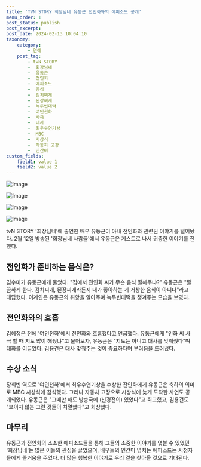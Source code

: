 ```yaml
---
title: 'TVN STORY 회장님네 유동근 전인화와의 에피소드 공개'
menu_order: 1
post_status: publish
post_excerpt: 
post_date: 2024-02-13 10:04:10
taxonomy:
    category:
        - 연예
    post_tag:
        - tvN STORY
        -  회장님네
        -  유동근
        -  전인화
        -  에피소드
        -  음식
        -  김치찌개
        -  된장찌개
        -  녹두빈대떡
        -  여인천하
        -  사극
        -  대사
        -  최우수연기상
        -  MBC
        -  시상식
        -  자동차 고장
        -  인간미
custom_fields:
    field1: value 1
    field2: value 2
---
```


![Image](https://ssl.pstatic.net/mimgnews/image/609/2024/02/13/202402121807595710_1_20240213053803716.jpg?type=w540)

![Image](https://mimgnews.pstatic.net/image/609/2024/02/13/202402121807595710_2_20240213053803719.jpg?type=w540)

![Image](https://ssl.pstatic.net/mimgnews/image/609/2024/02/13/202402121807595710_3_20240213053803722.jpg?type=w540)

![Image](https://mimgnews.pstatic.net/image/609/2024/02/13/202402121807595710_4_20240213053803726.jpg?type=w540)

tvN STORY '회장님네'에 출연한 배우 유동근이 아내 전인화와 관련된 이야기를 털어놨다. 2월 12일 방송된 '회장님네 사람들'에서 유동근은 게스트로 나서 귀중한 이야기를 전했다. 
## 전인화가 준비하는 음식은?
김수미가 유동근에게 물었다. "집에서 전인화 씨가 무슨 음식 잘해주냐?" 유동근은 "깔끔하게 한다. 김치찌개, 된장찌개라든지 내가 좋아하는 게 거창한 음식이 아니다"라고 대답했다. 이계인은 유동근의 취향을 알아주며 녹두빈대떡을 챙겨주는 모습을 보였다.
## 전인화와의 호흡
김혜정은 전에 '여인천하'에서 전인화와 호흡했다고 언급했다. 유동근에게 "인화 씨 사극 할 때 지도 많이 해줬냐"고 물어보자, 유동근은 "지도는 아니고 대사를 맞춰줬다"며 대화를 이끌었다. 김용건은 대사 맞춰주는 것이 중요하다며 부러움을 드러냈다.
## 수상 소식
장희빈 역으로 '여인천하'에서 최우수연기상을 수상한 전인화에게 유동근은 축하의 의미로 MBC 시상식에 참석했다. 그러나 자동차 고장으로 시상식에 늦게 도착한 사연도 공개되었다. 
유동근은 "그때만 해도 방송국에 (신경전이) 있었다"고 회고했고, 김용건도 "보이지 않는 그런 것들이 치열했다"고 회상했다.
## 마무리
유동근과 전인화의 소소한 에피소드들을 통해 그들의 소중한 이야기를 엿볼 수 있었던 '회장님네'는 많은 이들의 관심을 끌었으며, 배우들의 인간미 넘치는 에피소드는 시청자들에게 즐거움을 주었다. 더 많은 행복한 이야기로 우리 곁을 찾아올 것으로 기대된다.
